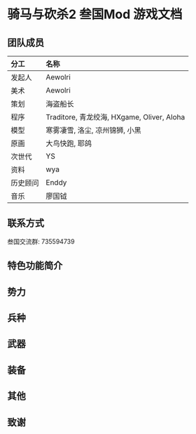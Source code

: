 # 骑马与砍杀2 叁国Mod 游戏文档

## 团队成员

| 分工 | 名称 |
| :--- | :--- |
| 发起人 | Aewolri |
| 美术 | Aewolri |
| 策划 | 海盗船长 |
| 程序 | Traditore, 青龙绞海, HXgame, Oliver, Aloha |
| 模型 | 寒雾凄雪, 洛尘, 凉州锦狮, 小黑 |
| 原画 | 大鸟快跑, 耶鸽 |
| 次世代 | YS |
| 资料 | wya |
| 历史顾问 | Enddy |
| 音乐 | 廖国钺 |

## 联系方式

叁国交流群: 735594739

## 特色功能简介

## 势力

## 兵种

## 武器

## 装备

## 其他

## 致谢

